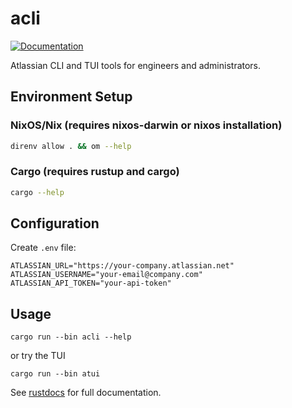 # acli

[![Documentation](https://docs.rs/acli/badge.svg)](https://ocasazza.github.io/acli/docs/index.html)

Atlassian CLI and TUI tools for engineers and administrators.


## Environment Setup

### NixOS/Nix (requires nixos-darwin or nixos installation)

```bash
direnv allow . && om --help
```

### Cargo (requires rustup and cargo)

```bash
cargo --help
```

## Configuration

Create `.env` file:
```
ATLASSIAN_URL="https://your-company.atlassian.net"
ATLASSIAN_USERNAME="your-email@company.com"
ATLASSIAN_API_TOKEN="your-api-token"
```

## Usage

```
cargo run --bin acli --help
```

or try the TUI

```
cargo run --bin atui
```

See [rustdocs](https://ocasazza.github.io/acli/docs/index.html) for full documentation.
